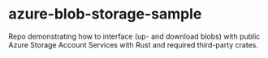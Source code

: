 # azure-blob-storage-sample

Repo demonstrating how to interface (up- and download blobs) with public Azure Storage Account Services with Rust and required third-party crates.
